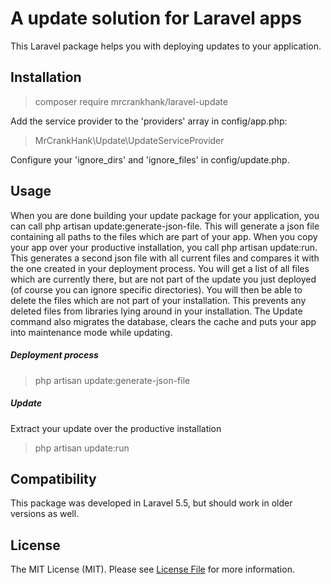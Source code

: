 # A update solution for Laravel apps

This Laravel package helps you with deploying updates to your application.

## Installation
> composer require mrcrankhank/laravel-update

Add the service provider to the 'providers' array in config/app.php:
> MrCrankHank\Update\UpdateServiceProvider

Configure your 'ignore_dirs' and 'ignore_files' in config/update.php.

## Usage
When you are done building your update package for your application, you can call php artisan update:generate-json-file. 
This will generate a json file containing all paths to the files which are part of your app. When you copy your app over 
your productive installation, you call php artisan update:run. This generates a second json file with all current files and
compares it with the one created in your deployment process. You will get a list of all files which are currently there,
but are not part of the update you just deployed (of course you can ignore specific directories). You will then be able to
delete the files which are not part of your installation. This prevents any deleted files from libraries lying around in 
your installation.
The Update command also migrates the database, clears the cache and puts your app into maintenance mode while updating.

##### Deployment process
> php artisan update:generate-json-file

##### Update
Extract your update over the productive installation
> php artisan update:run

## Compatibility
This package was developed in Laravel 5.5, but should work in older versions as well.

## License
The MIT License (MIT). Please see [License File](LICENSE.md) for more information.